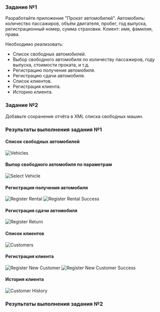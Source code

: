 ### Задание №1

Разработайте приложение "Прокат автомобилей".
Автомобиль: количество пассажиров, объём двигателя, пробег, год выпуска, регистрационный номер, сумма страховки.
Клиент: имя, фамилия, права.

Необходимо реализовать:
- Список свободных автомобилей.
- Выбор свободного автомобиля по количеству пассажиров, году выпуска, стоимости проката, и т.д.
- Регистрацию получения автомобиля.
- Регистрацию сдачи автомобиля.
- Список клиентов.
- Регистрация клиента.
- Историю клиента.

### Задание №2

Добавьте сохранение отчёта в XML списка свободных машин.

### Результаты выполнения задания №1
#### Список свободных автомобилей
![Vehicles](https://github.com/Kanyenero/dotnet-cources-2022-1/blob/master/DotNet/02-advanced/practice-01/Resources/vehicles.png?raw=true)
#### Выпор свободного автомобиля по параметрам
![Select Vehicle](https://github.com/Kanyenero/dotnet-cources-2022-1/blob/master/DotNet/02-advanced/practice-01/Resources/select_vehicle.png?raw=true)
#### Регистрация получения автомобиля
![Register Rental](https://github.com/Kanyenero/dotnet-cources-2022-1/blob/master/DotNet/02-advanced/practice-01/Resources/rental_register.png?raw=true)
![Register Rental Success](https://github.com/Kanyenero/dotnet-cources-2022-1/blob/master/DotNet/02-advanced/practice-01/Resources/rental_register_success.png?raw=true)
#### Регистрация сдачи автомобиля
![Register Return](https://github.com/Kanyenero/dotnet-cources-2022-1/blob/master/DotNet/02-advanced/practice-01/Resources/return.png?raw=true)
#### Список клиентов
![Customers](https://github.com/Kanyenero/dotnet-cources-2022-1/blob/master/DotNet/02-advanced/practice-01/Resources/customers.png?raw=true)
#### Регистрация клиента
![Register New Customer](https://github.com/Kanyenero/dotnet-cources-2022-1/blob/master/DotNet/02-advanced/practice-01/Resources/register_new_customer.png?raw=true)
![Register New Customer Success](https://github.com/Kanyenero/dotnet-cources-2022-1/blob/master/DotNet/02-advanced/practice-01/Resources/register_new_customer_success.png?raw=true)
#### История клиента
![Customer History](https://github.com/Kanyenero/dotnet-cources-2022-1/blob/master/DotNet/02-advanced/practice-01/Resources/customer_history.png?raw=true)

### Результаты выполнения задания №2
